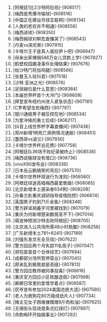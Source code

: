 
1. [阿根廷1比2沙特阿拉伯]-[908517]
1. [梅西首秀爆冷输球]-[908516]
1. [中国正在建设月球互联网]-[908134]
1. [人类的悲欢并不相通]-[908556]
1. [梅西进球]-[908350]
1. [梅西输球刘畊宏直播哭了]-[908543]
1. [丹麦vs突尼斯]-[907915]
1. [卡塔尔王子是真人版拉伊卜吧]-[906947]
1. [母亲出家裸捐588万女儿贷款上学]-[907827]
1. [鹤壁校园霸凌事件处理结果]-[907676]
1. [给沙特门将加鸡腿]-[908566]
1. [张曼玉入驻抖音]-[907518]
1. [沙特 亚洲之光]-[908576]
1. [足球越位是什么意思]-[908384]
1. [本届世界杯首个大冷门]-[908609]
1. [拜登宣布纽约州进入紧急状态]-[907181]
1. [C罗希望击败梅西]-[907767]
1. [银川通报男子被压控在地]-[908534]
1. [为爱冲锋的勇士后续]-[908217]
1. [抖音上线世界杯字幕直播间]-[907436]
1. [郑州新增1例死亡病例情况通报]-[908451]
1. [墨西哥vs波兰]-[907930]
1. [卡塔尔世界杯总花费]-[907758]
1. [阿根廷队36场不败纪录被终止]-[908536]
1. [梅西说输球没有借口]-[908736]
1. [vivoX90发布会]-[908336]
1. [日本岳云鹏搞笑的背后]-[907570]
1. [卡塔尔世界杯球迷行为准则]-[906580]
1. [阿根廷球迷高唱梅西最爱歌曲]-[908085]
1. [北京新增本土感染者634例]-[908208]
1. [孙春兰赴重庆调研指导疫情防控]-[906874]
1. [英国男子钓到71斤金鱼]-[908348]
1. [警方辟谣胡鑫宇河里被找到]-[907079]
1. [重庆为何新增感染数居高不下]-[907014]
1. [萌宠神预测沙特击败阿根廷]-[908705]
1. [北京进入公共场所需48小时核酸]-[908256]
1. [广东新增本土781+8241]-[907189]
1. [刘强东发京东全员信]-[907622]
1. [警方回应两个月失踪11名孩子]-[907047]
1. [郑恺苗苗首个合体综艺]-[907694]
1. [成都部分场所暂停营业]-[907045]
1. [原来乱到极致就是高级]-[907813]
1. [警方回应教师被同事投毒]-[906616]
1. [重庆官方回应小区核酸造假]-[907998]
1. [卿卿日常里的爱情学着点]-[908587]
1. [侃爷宣布参加2024美国总统大选]-[907590]
1. [老人为救狗花80万瘦成纸片人]-[907734]
1. [摊主见女子困难慷慨赠8斤肉和油]-[907625]
1. [无锡街头现进度条式红绿灯]-[907887]
1. [命韵峋环开始搞事业]-[907292]